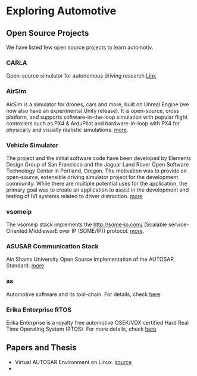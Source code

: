 # Exploring Automotive




## Open Source Projects

We have listed few open source projects to learn automotiv.

### CARLA
Open-source simulator for autonomous driving research [Link](https://carla.org/)

### AirSim

AirSim is a simulator for drones, cars and more, built on Unreal Engine (we now also have an experimental Unity release). It is open-source, cross platform, and supports software-in-the-loop simulation with popular flight controllers such as PX4 & ArduPilot and hardware-in-loop with PX4 for physically and visually realistic simulations. [more](https://github.com/microsoft/AirSim).

### Vehicle Simulator

The project and the initial software code have been developed by Elements Design Group of San Francisco and the Jaguar Land Rover Open Software Technology Center in Portland, Oregon. The motivation was to provide an open-source, extensible driving simulator project for the development community. While there are multiple potential uses for the application, the primary goal was to create an application to assist in the development and testing of IVI systems related to driver distraction. [more](https://github.com/GENIVI/genivi-vehicle-simulator)

### vsomeip

The vsomeip stack implements the http://some-ip.com/ (Scalable service-Oriented MiddlewarE over IP (SOME/IP)) protocol. [more](https://github.com/GENIVI/vsomeip).


### ASUSAR Communication Stack

Ain Shams University Open Source Implementation of the AUTOSAR Standard. [more](https://github.com/asusar/communication-stack)

### as
Automotive software and its tool-chain. For details, check [here](https://github.com/autoas/as).

### Erika Enterprise RTOS
Erika Enterprise is a royalty free automotive OSEK/VDX certified Hard Real Time Operating System (RTOS). For more details, check [here](http://erika-enterprise.com/).

## Papers and Thesis

- Virtual AUTOSAR Environment on Linux. [source](http://publications.lib.chalmers.se/records/fulltext/238391/238391.pdf)
- 
